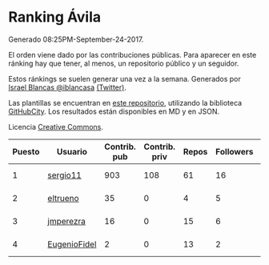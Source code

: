 # Ranking Ávila

Generado 08:25PM-September-24-2017.

El orden viene dado por las contribuciones públicas. Para aparecer en este ránking hay que tener, al menos, un repositorio público y un seguidor.

Estos ránkings se suelen generar una vez a la semana. Generados por [Israel Blancas @iblancasa](https://github.com/iblancasa/) [(Twitter)](https://twitter.com/iblancasa).

Las plantillas se encuentran en [este repositorio](https://github.com/iblancasa/GH-Spanish-Ranking), utilizando la biblioteca [GitHubCity](https://github.com/iblancasa/GitHubCity). Los resultados están disponibles en MD y en JSON.

Licencia [Creative Commons](https://creativecommons.org/licenses/by/4.0/).

| Puesto   |  Usuario  | Contrib. pub | Contrib. priv |Repos| Followers | Desde |  Avatar  |
|----------|-----------|--------------|---------------|-----|-----------|-------|----------|
|1|[sergio11](https://github.com/sergio11)|903|108|61|16|2014-03-19|![sergio11](https://avatars0.githubusercontent.com/u/6996211)|
|2|[eltrueno](https://github.com/eltrueno)|35|0|4|5|2015-04-06|![eltrueno](https://avatars3.githubusercontent.com/u/11823645)|
|3|[jmperezra](https://github.com/jmperezra)|16|0|15|6|2012-09-04|![jmperezra](https://avatars2.githubusercontent.com/u/2276963)|
|4|[EugenioFidel](https://github.com/EugenioFidel)|2|0|13|2|2015-06-01|![EugenioFidel](https://avatars2.githubusercontent.com/u/12699680)|
